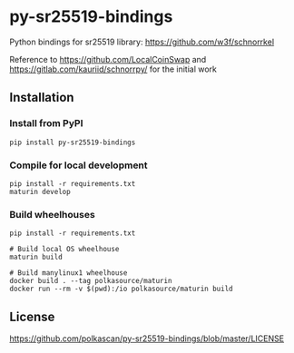 # py-sr25519-bindings
Python bindings for sr25519 library: https://github.com/w3f/schnorrkel

Reference to https://github.com/LocalCoinSwap and https://gitlab.com/kauriid/schnorrpy/ for the initial work 

## Installation

### Install from PyPI

```
pip install py-sr25519-bindings
```

### Compile for local development

```
pip install -r requirements.txt
maturin develop
```
### Build wheelhouses
```
pip install -r requirements.txt

# Build local OS wheelhouse
maturin build

# Build manylinux1 wheelhouse
docker build . --tag polkasource/maturin
docker run --rm -v $(pwd):/io polkasource/maturin build

```

## License
https://github.com/polkascan/py-sr25519-bindings/blob/master/LICENSE
